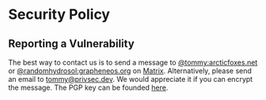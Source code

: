 # Security Policy

## Reporting a Vulnerability

The best way to contact us is to send a message to [@tommy:arcticfoxes.net](https://matrix.to/#/@tommy:arcticfoxes.net) or [@randomhydrosol:grapheneos.org](https://matrix.to/#/@randomhydrosol:grapheneos.org) on [Matrix](https://matrix.org/).
Alternatively, please send an email to [tommy@privsec.dev](mailto:tommy@privsec.dev). We would appreciate it if you can encrypt the message. The PGP key can be founded [here](https://tommytran.io/tommy.asc).
